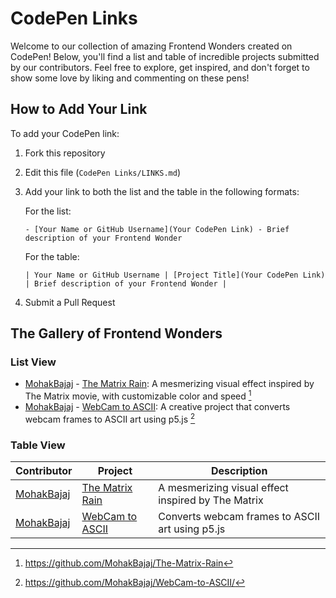 # CodePen Links

Welcome to our collection of amazing Frontend Wonders created on CodePen! Below, you'll find a list and table of incredible projects submitted by our contributors. Feel free to explore, get inspired, and don't forget to show some love by liking and commenting on these pens!

## How to Add Your Link

To add your CodePen link:

1. Fork this repository
2. Edit this file (`CodePen Links/LINKS.md`)
3. Add your link to both the list and the table in the following formats:

   For the list:

   ```
   - [Your Name or GitHub Username](Your CodePen Link) - Brief description of your Frontend Wonder
   ```

   For the table:

   ```
   | Your Name or GitHub Username | [Project Title](Your CodePen Link) | Brief description of your Frontend Wonder |
   ```

4. Submit a Pull Request

## The Gallery of Frontend Wonders

### List View

<!-- Add your CodePen links below this line -->

- [MohakBajaj](https://github.com/MohakBajaj) - [The Matrix Rain](https://mohakbajaj.github.io/The-Matrix-Rain/): A mesmerizing visual effect inspired by The Matrix movie, with customizable color and speed [^1]
- [MohakBajaj](https://github.com/MohakBajaj) - [WebCam to ASCII](https://mohakbajaj.github.io/WebCam-to-ASCII/): A creative project that converts webcam frames to ASCII art using p5.js [^2]

### Table View

| Contributor                                 | Project                                                          | Description                                        |
| ------------------------------------------- | ---------------------------------------------------------------- | -------------------------------------------------- |
| [MohakBajaj](https://github.com/MohakBajaj) | [The Matrix Rain](https://mohakbajaj.github.io/The-Matrix-Rain/) | A mesmerizing visual effect inspired by The Matrix |
| [MohakBajaj](https://github.com/MohakBajaj) | [WebCam to ASCII](https://mohakbajaj.github.io/WebCam-to-ASCII/) | Converts webcam frames to ASCII art using p5.js    |

<!-- Add your CodePen links to the table below this line -->

[^1]: https://github.com/MohakBajaj/The-Matrix-Rain
[^2]: https://github.com/MohakBajaj/WebCam-to-ASCII/
